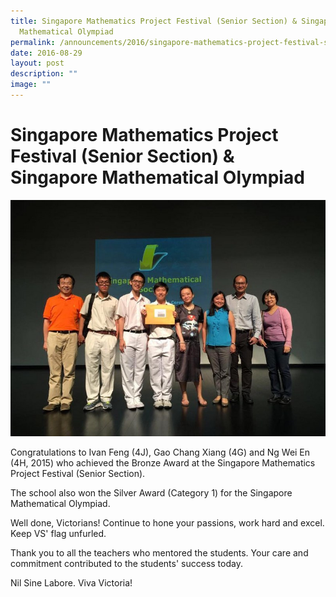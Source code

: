 ```yaml
---
title: Singapore Mathematics Project Festival (Senior Section) & Singapore
  Mathematical Olympiad
permalink: /announcements/2016/singapore-mathematics-project-festival-singapore-mathematical-olympiad/
date: 2016-08-29
layout: post
description: ""
image: ""
---
```

# **Singapore Mathematics Project Festival (Senior Section) & Singapore Mathematical Olympiad**

![](/images/Maths-3.jpg)

Congratulations to Ivan Feng (4J), Gao Chang Xiang (4G) and Ng Wei En (4H, 2015) who achieved the Bronze Award at the Singapore Mathematics Project Festival (Senior Section).

The school also won the Silver Award (Category 1) for the Singapore Mathematical Olympiad.

Well done, Victorians! Continue to hone your passions, work hard and excel. Keep VS' flag unfurled.

Thank you to all the teachers who mentored the students. Your care and commitment contributed to the students' success today.

Nil Sine Labore. Viva Victoria!